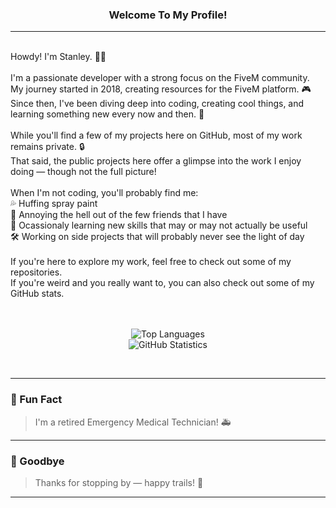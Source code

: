 ### <div align="center">Welcome To  My Profile!</div>
---
<br>
Howdy! I'm Stanley. 👨‍💻  <br/>
<br>
I'm a passionate developer with a strong focus on the FiveM community. <br/>
My journey started in 2018, creating resources for the FiveM platform. 🎮 <br/>
Since then, I've been diving deep into coding, creating cool things, and learning something new every now and then. 🌱 <br/>
<br>
While you'll find a few of my projects here on GitHub, most of my work remains private. 🔒 <br/>
That said, the public projects here offer a glimpse into the work I enjoy doing — though not the full picture! <br/>
<br>
When I'm not coding, you'll probably find me: <br/>
💦 Huffing spray paint <br/>
🤝 Annoying the hell out of the few friends that I have <br/>
🎨 Ocassionaly learning new skills that may or may not actually be useful <br/>
🛠️ Working on side projects that will probably never see the light of day <br/>
<br>
If you're here to explore my work, feel free to check out some of my repositories. <br/>
If you're weird and you really want to, you can also check out some of my GitHub stats. <br/>
<br>
<div align="center">
	<p>
		<br/>
		<img alt="Top Languages" src="https://github-readme-stats.vercel.app/api/top-langs/?username=GlueGunStanley&layout=compact">
		<br/>
		<img alt="GitHub Statistics" src="https://github-readme-stats.vercel.app/api?username=GlueGunStanley&count_private=true&show_icons=true">
	</p>
</div>
<br/>

---

### 🌟 Fun Fact  
> I'm a retired Emergency Medical Technician! 🚑

---
### 👋 Goodbye

> Thanks for stopping by — happy trails! 🤠

---
